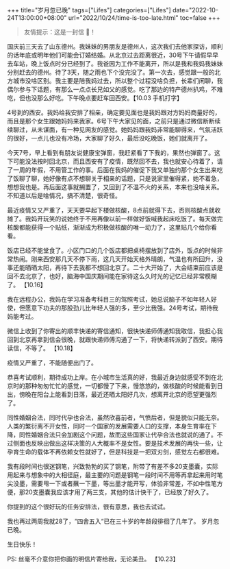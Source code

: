 +++
title="岁月忽已晚"
tags=["Lifes"]
categories=["Lifes"]
date="2022-10-24T13:00:00+08:00"
url="2022/10/24/time-is-too-late.html"
toc=false
+++

> 友情提示：这是一封信 📧！       

国庆前三天去了山东德州。我妹妹的男朋友是德州人，这次我们去他家探访，顺利的话年底或明年他们可能会订婚结婚。从北京过去距离很近，30号下午请假早早去车站，晚上饭点时分已经到了。我爸因为工作不能离开，所以是我和我妈我妹妹分别赶去的德州。待了3天，随之雨也下个没完没了。第一次去，感觉跟一般的北方城市没啥区别。我主要是陪我妈过去，所以整个过程没啥负担，长辈们闲聊，我偶尔参与下话题，有那么一点点长兄如父的感觉。吃了那边的特产德州扒鸡，不难吃，但也没那么好吃。下午晚点要赶车回西安。【10.03 手机打字】

4号到的西安。我妈给我安排了相亲，确定要见面也是我妈跟对方妈妈商量好的，而且是那个女生跟她妈妈来我家。6号下午大家见的面，之前只是通过微信断断续续聊过，从未谋面，有一种见网友的感觉。她妈妈跟我妈非常能聊得来，气氛活跃的很好，一点儿也没有冷场，大家聊了好久，最后没吃晚饭，她们就离开了。

今天7号，早上看到有朋友说健康宝弹窗，我赶紧看了下我的，果然也弹窗了。这下可能没法按时回北京，而且西安有了疫情，既然回不去，我也就安心待着了，请了一周的年假，不用管工作的事。后面在我妈的催促下我又单独约那个女生出来吃了饭聊了聊，她好像有点不想聊关于相亲的话题，只是说家里催得紧，她不着急，想想我也是。再后面这事就搁置了，又回到了不温不火的关系，本来也没啥关系。不知道以后是啥情况，搞不清楚，很奇怪。

最近疫情又又严重了，天天要早起下楼做核酸，8点前就得下去，否则核酸点就收摊了。我妈开玩笑的说她终于不用再像以前一样做好饭喊我起床吃饭了。每天做完核酸都能获得一个贴纸，渐渐成为积极做核酸的唯一动力了，这里贴几个给你看看。

饭店已经不能堂食了。小区门口的几个饭店都把桌椅摆放到了店外，饭点的时候非常热闹。刚来西安那几天不停下雨，这几天开始天格外晴朗，气温也有所回升，没事还能晒晒太阳，再待下去我都不想回北京了。二十大开始了，大会结束前应该是回不去北京了，也好，脑海中国庆期间能在家待这么久时光的记忆已经非常模糊了。 【10.16】

我在远程办公，我妈在学习准备考科目三的驾照考试，她总说脑子不如年轻人好使，但愿意下功夫的那股劲儿比年轻人强的多，至少比我强。24号考试，期待我妈能考过。

微信上收到了你寄出的顺丰快递的寄信通知，很快快递师傅通知我取信，我担心我回到北京再拿到信会很晚，就跟快递师傅沟通了一下，将快递转派到了西安。期待读信，不等了。 【10.18】

疫情又严重了，不能随便出门了。

恭喜考试顺利，期待成功上岸。在小城市生活真的好，我最近身边就感受不到在北京时的那种匆匆忙忙的感觉，一切都慢了下来，慢悠悠的，做核酸的时候能看到日出，傍晚在阳台上能看到日落，最近还晒太阳好几次，想离开北京的愿望更强烈了。

同性婚姻合法，同时代孕也合法，虽然欣喜前者，气愤后者，但是貌似只能无奈。人类的繁衍离不开女性，同时一个国家的发展需要人口的支撑，本身生育率在下降，同性婚姻合法只会加剧这个问题，故而这些国家让代孕合法也就说的通了。不过侧面也反映出做出这样决策的人大概率不是女性。要是技术发展的再快一些，让孕育生命的载体不再依赖女性就好了，但是科技是一把双刃剑，感觉左右都很难。

我有段时间也很迷钢笔，兴致勃勃的买了钢笔，附带了有差不多20支墨囊，实际用起来与想象中的大相径庭，最主要的问题是钢笔一段时间不用等再拿起来用时笔尖没墨，需要甩一下或者蘸一下墨，等出墨才能开写，体验非常差，不如中性笔方便，那20支墨囊我应该才用了两三支，其他的估计快干了，已经放了好久了。

你提到的这个很好玩的任务安排法，很有意思，我也去试试。

我也再过两周我就28了，“四舍五入“已在三十岁的年龄段徘徊了几年了。
岁月忽已晚。

生日快乐！

PS: 丝毫不介意你把你画的明信片寄给我，无论美丑。
【10.23】
